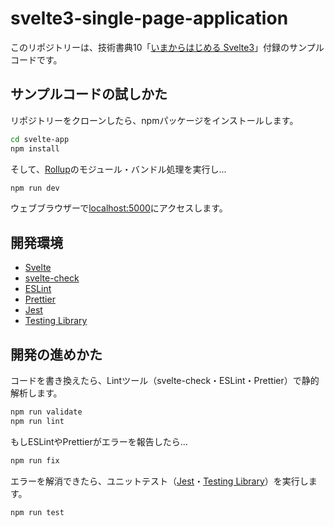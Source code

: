 # svelte3-single-page-application

このリポジトリーは、技術書典10「[いまからはじめる Svelte3](https://techbookfest.org/product/4925576424980480?productVariantID=5094401858600960)」付録のサンプルコードです。

## サンプルコードの試しかた

リポジトリーをクローンしたら、npmパッケージをインストールします。

```bash
cd svelte-app
npm install
```

そして、[Rollup](https://rollupjs.org)のモジュール・バンドル処理を実行し...

```bash
npm run dev
```

ウェブブラウザーで[localhost:5000](http://localhost:5000)にアクセスします。

## 開発環境

* [Svelte](https://svelte.dev)
* [svelte-check](https://www.npmjs.com/package/svelte-check)
* [ESLint](https://eslint.org)
* [Prettier](https://prettier.io)
* [Jest](https://jestjs.io)
* [Testing Library](https://testing-library.com)

## 開発の進めかた

コードを書き換えたら、Lintツール（svelte-check・ESLint・Prettier）で静的解析します。

```bash
npm run validate
npm run lint
```

もしESLintやPrettierがエラーを報告したら...

```bash
npm run fix
```

エラーを解消できたら、ユニットテスト（[Jest]()・[Testing Library]()）を実行します。

```bash
npm run test
```
